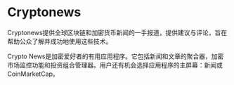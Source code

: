 # 

# Cryptonews

Cryptonews提供全球区块链和加密货币新闻的一手报道，提供建议与评论，旨在帮助公众了解并成功地使用这些技术。

Crypto News是加密爱好者的有用应用程序。它包括新闻和文章的聚合器，加密市场监控功能和投资组合管理器。用户还有机会选择应用程序的主屏幕：新闻或CoinMarketCap。

